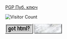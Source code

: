 [PGP Пуб. ключ](pgp-pubkey.asc)

![Visitor Count](https://profile-counter.glitch.me/vi-tr/count.svg)

[![got HTML?](res/got_html.gif)](data:text/html;charset=utf-8;base64,WWVzLg==) [![Marble](res/white_marble.gif)](https://en.wikipedia.org/wiki/Marble)
